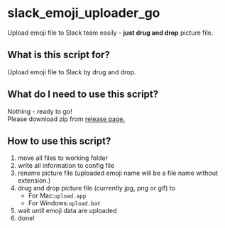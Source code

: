 # slack_emoji_uploader_go
Upload emoji file to Slack team easily - **just drug and drop** picture file.

## What is this script for?
Upload emoji file to Slack by drug and drop.

## What do I need to use this script?
Nothing - ready to go!  
Please download zip from [release page.](https://github.com/from-unknown/slack_emoji_uploader_go/releases)

## How to use this script?
1. move all files to working folder
1. write all information to config file
1. rename picture file (uploaded emoji name will be a file name without extension.)
1. drug and drop picture file (currently jpg, png or gif) to  
   - For Mac:`upload.app`
   - For Windows:`upload.bat`  
1. wait until emoji data are uploaded
1. done!
